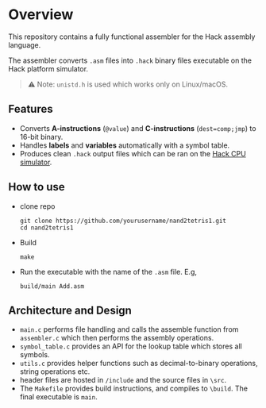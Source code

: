 # Overview

This repository contains a fully functional assembler for the Hack assembly language.

The assembler converts `.asm` files into `.hack` binary files executable on the Hack platform simulator.

> ⚠️ Note: `unistd.h` is used which works only on Linux/macOS.

## Features

- Converts **A-instructions** (`@value`) and **C-instructions** (`dest=comp;jmp`) to 16-bit binary.
- Handles **labels** and **variables** automatically with a symbol table.
- Produces clean `.hack` output files which can be ran on the [Hack CPU simulator](https://nand2tetris.github.io/web-ide/cpu).

## How to use

- clone repo
  ```
  git clone https://github.com/yourusername/nand2tetris1.git
  cd nand2tetris1
  ```
- Build
  ```
  make
  ```
- Run the executable with the name of the `.asm` file. E.g,
  ```
  build/main Add.asm
  ```

## Architecture and Design

- `main.c` performs file handling and calls the assemble function from `assembler.c` which then performs the assembly operations.
- `symbol_table.c` provides an API for the lookup table which stores all symbols.
- `utils.c` provides helper functions such as decimal-to-binary operations, string operations etc.
- header files are hosted in `/include` and the source files in `\src`.
- The `Makefile` provides build instructions, and compiles to `\build`. The final executable is `main`.

